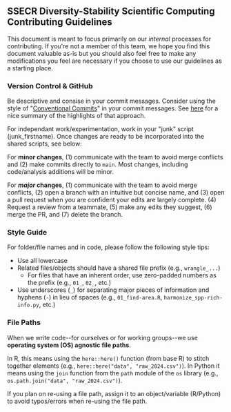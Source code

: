 ## SSECR Diversity-Stability Scientific Computing Contributing Guidelines

This document is meant to focus primarily on our _internal_ processes for contributing. If you're not a member of this team, we hope you find this document valuable as-is but you should also feel free to make any modifications you feel are necessary if you choose to use our guidelines as a starting place.

### Version Control & GitHub

Be descriptive and consise in your commit messages. Consider using the style of "[Conventional Commits](https://www.conventionalcommits.org/en/v1.0.0/)" in your commit messages. See [here](https://njlyon0.github.io/tips/commits.html) for a nice summary of the highlights of that approach.

For independant work/experimentation, work in your "junk" script (junk_firstname). Once changes are ready to be incorporated into the shared scripts, see below: 

For **minor changes**, (1) communicate with the team to avoid merge conflicts and (2) make commits directly to `main`. Most changes, including code/analysis additions will be minor.

For **_major_ changes**, (1) communicate with the team to avoid merge conflicts, (2) open a branch with an intuitive but concise name, and (3) open a pull request when you are confident your edits are largely complete. (4) Request a review from a teammate, (5) make any edits they suggest, (6) merge the PR, and (7) delete the branch.

### Style Guide

For folder/file names and in code, please follow the following style tips:

- Use all lowercase
- Related files/objects should have a shared file prefix (e.g., `wrangle_...`)
    - For files that have an inherent order, use zero-padded numbers as the prefix (e.g., `01_`, `02_`, etc.)
- Use underscores (`_`) for separating major pieces of information and hyphens (`-`) in lieu of spaces (e.g., `01_find-area.R`, `harmonize_spp-rich-info.py`, etc.)

### File Paths

When we write code--for ourselves or for working groups--we use **operating system (OS) agnostic file paths**.

In R, this means using the `here::here()` function (from base R) to stitch together elements (e.g., `here::here("data", "raw_2024.csv")`). In Python it means using the `join` function from the `path` module of the `os` library (e.g., `os.path.join("data", "raw_2024.csv")`).

If you plan on re-using a file path, assign it to an object/variable (R/Python) to avoid typos/errors when re-using the file path.
